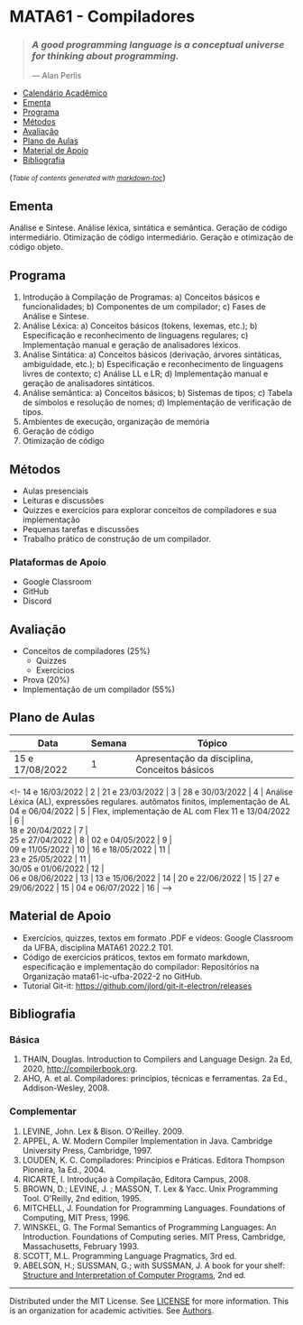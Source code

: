 # MATA61 - Compiladores

>### _A good programming language is a conceptual universe for thinking about programming._
>— Alan Perlis

  * [Calendário Acadêmico](https://supac.ufba.br/sites/supac.ufba.br/files/calendario_academico_2022-1-2_ufba_-_aprovado_07.10.21_-_atualizado_04.03.22.pdf)
  * [Ementa](#ementa)
  * [Programa](#programa)
  * [Métodos](#m-todos)
  * [Avaliação](#avalia--o)
  * [Plano de Aulas](#plano-de-aulas)
  * [Material de Apoio](#material-de-apoio)
  * [Bibliografia](#bibliografia)

(<small><i>Table of contents generated with <a href='http://ecotrust-canada.github.io/markdown-toc/'>markdown-toc</a></i></small>)

## Ementa

Análise e Síntese. Análise léxica, sintática e semântica. Geração de código intermediário. Otimização de código
intermediário. Geração e otimização de código objeto.

## Programa

1. Introdução à Compilação de Programas:
  a) Conceitos básicos e funcionalidades;
  b) Componentes de um compilador;
  c) Fases de Análise e Síntese. 
2. Análise Léxica: 
  a) Conceitos básicos (tokens, lexemas, etc.);
  b) Especificação e reconhecimento de linguagens regulares;
  c) Implementação manual e geração de analisadores léxicos.
3. Análise Sintática: 
  a) Conceitos básicos (derivação, árvores sintáticas, ambiguidade, etc.);
  b) Especificação e reconhecimento de linguagens livres de contexto; 
  c) Análise LL e LR;
  d) Implementação manual e geração de analisadores sintáticos. 
4. Análise semântica: 
  a) Conceitos básicos;
  b) Sistemas de tipos;
  c) Tabela de símbolos e resolução de nomes;
  d) Implementação de verificação de tipos. 
5. Ambientes de execução, organização de memória
6. Geração de código 
7. Otimização de código

## Métodos

- Aulas presenciais
- Leituras e discussões
- Quizzes e exercícios para explorar conceitos de compiladores e sua implementação
- Pequenas tarefas e discussões
- Trabalho prático de construção de um compilador.

### Plataformas de Apoio

   - Google Classroom
   - GitHub
   - Discord

## Avaliação

+ Conceitos de compiladores (25%)
   - Quizzes
   - Exercícios
+ Prova (20%)
+ Implementação de um compilador (55%)

## Plano de Aulas

Data | Semana | Tópico
-- | -- | --
15 e 17/08/2022 | 1 | Apresentação da disciplina, Conceitos básicos
<!-
14 e 16/03/2022 | 2 | 
21 e 23/03/2022 | 3 | 
28 e 30/03/2022 | 4 | Análise Léxica (AL), expressões regulares. autômatos finitos, implementação de AL
04 e 06/04/2022 | 5 | Flex, implementação de AL com Flex
11 e 13/04/2022 | 6 |  
18 e 20/04/2022 | 7 |  
25 e 27/04/2022 | 8 |
02 e 04/05/2022 | 9 |  
09 e 11/05/2022 | 10 |
16 e 18/05/2022 | 11 |  
23 e 25/05/2022 | 11 |  
30/05 e 01/06/2022 | 12 |  
06 e 08/06/2022 | 13 | 
13 e 15/06/2022 | 14 | 
20 e 22/06/2022 | 15 | 
27 e 29/06/2022 | 15 | 
04 e 06/07/2022 | 16 | 
-->

## Material de Apoio

- Exercícios, quizzes, textos em formato .PDF e vídeos: Google Classroom da UFBA, disciplina MATA61 2022.2 T01.
- Código de exercícios práticos, textos em formato markdown, especificação e implementação do compilador: Repositórios na Organização mata61-ic-ufba-2022-2 no GitHub.
- Tutorial Git-it: https://github.com/jlord/git-it-electron/releases

## Bibliografia

### Básica

1. THAIN, Douglas. Introduction to Compilers and Language Design. 2a Ed, 2020, http://compilerbook.org.
2. AHO, A. et al. Compiladores: princípios, técnicas e ferramentas. 2a Ed., Addison-Wesley, 2008. 

### Complementar

1. LEVINE, John. Lex & Bison. O'Reilley. 2009.
2. APPEL, A. W. Modern Compiler Implementation in Java. Cambridge University Press, Cambridge, 1997. 
3. LOUDEN, K. C. Compiladores: Princípios e Práticas. Editora Thompson Pioneira, 1a Ed., 2004. 
4. RICARTE, I. Introdução à Compilação, Editora Campus, 2008. 
5. BROWN, D.; LEVINE, J. ; MASSON, T. Lex & Yacc. Unix Programming Tool. O'Reilly, 2nd edition, 1995. 
6. MITCHELL, J. Foundation for Programming Languages. Foundations of Computing, MIT Press, 1996. 
7. WINSKEL, G. The Formal Semantics of Programming Languages: An Introduction. Foundations of Computing series. MIT Press, Cambridge, Massachusetts, February 1993. 
8. SCOTT, M.L. Programming Language Pragmatics, 3rd ed.
9. ABELSON, H.; SUSSMAN, G.; with SUSSMAN, J. A book for your shelf: [Structure and Interpretation of Computer Programs](https://mitpress.mit.edu/sites/default/files/sicp/full-text/book/book.html),  2nd ed.

----
  Distributed under the MIT License. See [LICENSE](LICENSE) for more information.
  This is an organization for academic activities. See [Authors](AUTHORS).
